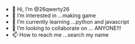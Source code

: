 - 👋 Hi, I’m @26qwerty26
- 👀 I’m interested in ...making game
- 🌱 I’m currently learning ...python and javascript
- 💞️ I’m looking to collaborate on ... ANYONE!!!
- 📫 How to reach me ...search my name

<!---
26qwerty26/26qwerty26 is a ✨ special ✨ repository because its `README.md` (this file) appears on your GitHub profile.
You can click the Preview link to take a look at your changes.
--->
